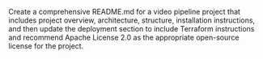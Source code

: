Create a comprehensive README.md for a video pipeline project that includes project overview, architecture, structure, installation instructions, and then update the deployment section to include Terraform instructions and recommend Apache License 2.0 as the appropriate open-source license for the project.
